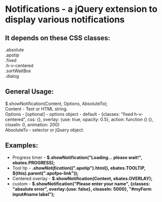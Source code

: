Notifications - a jQuery extension to display various notifications
=============

It depends on these CSS classes:
--------------------------------
.absolute  
.apotip  
.fixed  
.h-v-centered  
.sortWaitBox  
.dialog  
  
General Usage:
--------------
$.showNotification(Content, Options, AbsoluteTo);  
Content - Text or HTML string.  
Options - [optional] - options object - default - {classes: "fixed h-v-centered", css: {}, overlay: {use: true, opacity: 0.5}, action: function () {}, closeIn: 0, animation: 200}  
AbsoluteTo - selector or jQuery object.  
  
Examples:
---------
 - Progress timer   - __$.showNotification("Loading... please wait!", ebates.PROGRESS);__
 - Tool tip         - __$.showNotification($(".apotip").html(), ebates.TOOLTIP, $(this).parent(".apofpo-link"));__
 - Centered overlay - __$.showNotification(Content, ebates.OVERLAY);__
 - custom           - __$.showNotification("Please enter your name", {classes: "absolute error", overlay:{use: false}, cloaseIn: 5000}, "#myForm input#name label");__


